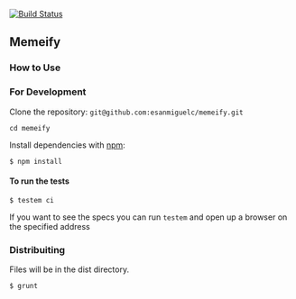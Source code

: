 [![Build Status](https://travis-ci.org/esanmiguelc/memeify.svg?branch=master)](https://travis-ci.org/esanmiguelc/memeify)

## Memeify

### How to Use

### For Development

Clone the repository: `git@github.com:esanmiguelc/memeify.git`

    cd memeify

Install dependencies with [npm](www.npm.org):

    $ npm install

#### To run the tests

    $ testem ci

If you want to see the specs you can run `testem` and open up a browser on the specified address

### Distribuiting
  Files will be in the dist directory.

    $ grunt
